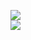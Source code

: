 [![](https://img.shields.io/badge/Made%20With-Github%20Spray-lightgrey.svg?style=for-the-badge&logo=github)](https://github.com/Annihil/github-spray#3766)  
[![](https://i.imgur.com/2DrTn0Z.gif)](https://github.com/Annihil/github-spray)